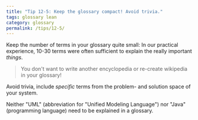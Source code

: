 ```yaml
---
title: "Tip 12-5: Keep the glossary compact! Avoid trivia."
tags: glossary lean
category: glossary
permalink: /tips/12-5/
---
```


Keep the number of terms in your glossary quite small: In our practical
experience, 10-30 terms were often sufficient to explain the really important
_things_.


>You don't want to write another encyclopedia or re-create wikipedia in your glossary!

Avoid trivia, include _specific_ terms from the problem- and solution space
of your system.

Neither "UML" (abbreviation for "Unified Modeling Language") nor "Java" (programming language)
need to be explained in a glossary.
